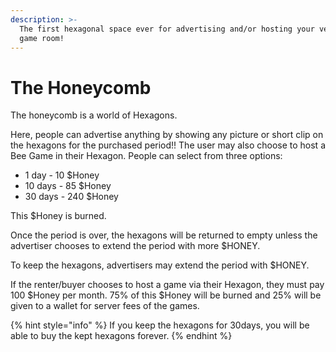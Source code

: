 ```yaml
---
description: >-
  The first hexagonal space ever for advertising and/or hosting your very own
  game room!
---
```


# The Honeycomb

The honeycomb is a world of Hexagons.&#x20;

Here, people can advertise anything by showing any picture or short clip on the hexagons for the purchased period!! The user may also choose to host a Bee Game in their Hexagon. People can select from three options:

* 1 day - 10 $Honey
* 10 days - 85 $Honey
* 30 days - 240 $Honey

This $Honey is burned.

Once the period is over, the hexagons will be returned to empty unless the advertiser chooses to extend the period with more $HONEY.

To keep the hexagons, advertisers may extend the period with $HONEY.

If the renter/buyer chooses to host a game via their Hexagon, they must pay 100 $Honey per month.  75% of this $Honey will be burned and 25% will be given to a wallet for server fees of the games.

{% hint style="info" %}
If you keep the hexagons for 30days, you will be able to buy the kept hexagons forever.
{% endhint %}

